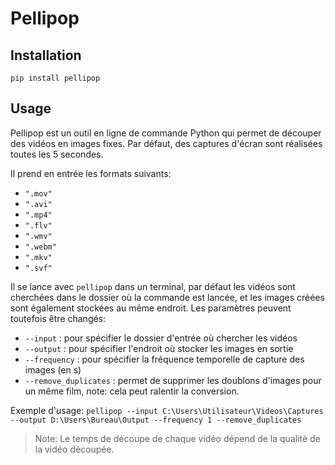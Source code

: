# Pellipop

## Installation

`pip install pellipop`

## Usage

Pellipop est un outil en ligne de commande Python qui permet de découper des vidéos en images fixes.
Par défaut, des captures d'écran sont réalisées toutes les 5 secondes.

Il prend en entrée les formats suivants:
- `".mov"`
- `".avi"`
- `".mp4"`
- `".flv"`
- `".wmv"`
- `".webm"`
- `".mkv"`
- `".svf"`

Il se lance avec `pellipop` dans un terminal, par défaut les vidéos sont cherchées dans le dossier où la commande est lancée, et les images créées sont également stockées au même endroit. Les paramètres peuvent toutefois être changés:

- `--input` : pour spécifier le dossier d'entrée où chercher les vidéos
- `--output` : pour spécifier l'endroit où stocker les images en sortie
- `--frequency` : pour spécifier la fréquence temporelle de capture des images (en s)
- `--remove_duplicates` : permet de supprimer les doublons d'images pour un même film, note: cela peut ralentir la conversion.

Exemple d'usage:
`pellipop --input C:\Users\Utilisateur\Videos\Captures --output D:\Users\Bureau\Output --frequency 1 --remove_duplicates`

> Note: Le temps de découpe de chaque vidéo dépend de la qualité de la vidéo découpée.